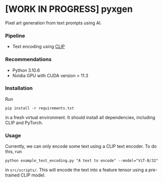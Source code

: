 # [WORK IN PROGRESS] pyxgen 
Pixel art generation from text prompts using AI.

### Pipeline
- Text encoding using [CLIP](https://github.com/openai/CLIP)

### Recommendations
- Python 3.10.6
- Nvidia GPU with CUDA version > 11.3

### Installation
Run 
```
pip install -r requirements.txt
```
in a fresh virtual environment. It should install all dependencies, including CLIP and PyTorch.

### Usage
Currently, we can only encode some text using a CLIP text encoder.
To do this, run
```
python example_test_encoding.py "A text to encode" --model="ViT-B/32"
```
in `src/scripts/`. This will encode the text into a feature tensor using a pre-trained CLIP model.
